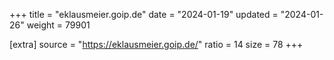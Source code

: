 +++
title = "eklausmeier.goip.de"
date = "2024-01-19"
updated = "2024-01-26"
weight = 79901

[extra]
source = "https://eklausmeier.goip.de/"
ratio = 14
size = 78
+++
